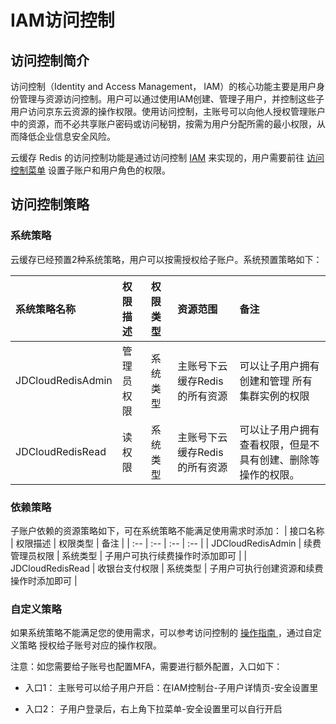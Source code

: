 # IAM访问控制
## 访问控制简介
访问控制（Identity and Access Management， IAM）的核心功能主要是用户身份管理与资源访问控制。用户可以通过使用IAM创建、管理子用户，并控制这些子用户访问京东云资源的操作权限。使用访问控制，主账号可以向他人授权管理账户中的资源，而不必共享账户密码或访问秘钥，按需为用户分配所需的最小权限，从而降低企业信息安全风险。

云缓存 Redis 的访问控制功能是通过访问控制   [IAM](https://docs.jdcloud.com/cn/iam/product-overview)  来实现的，用户需要前往   [访问控制菜单](https://iam-console.jdcloud.com/summary)  设置子账户和用户角色的权限。

##  访问控制策略

### 系统策略
云缓存已经预置2种系统策略，用户可以按需授权给子账户。系统预置策略如下：

| 系统策略名称 | 权限描述  |  权限类型 | 资源范围 | 备注 |
| :--  | :--  | :--  | :--  | :--  | 
| JDCloudRedisAdmin  |  管理员权限  | 系统类型 | 主账号下云缓存Redis的所有资源   |可以让子用户拥有创建和管理 所有集群实例的权限 |
| JDCloudRedisRead   |  读权限      | 系统类型 | 主账号下云缓存Redis的所有资源   | 可以让子用户拥有查看权限，但是不具有创建、删除等操作的权限。  |

### 依赖策略
子账户依赖的资源策略如下，可在系统策略不能满足使用需求时添加：
| 接口名称 | 权限描述  |  权限类型 |  备注 |
| :--  | :--  | :--  | :--  | 
| JDCloudRedisAdmin  |  续费管理员权限  | 系统类型 | 子用户可执行续费操作时添加即可  |
| JDCloudRedisRead   |  收银台支付权限  | 系统类型 | 子用户可执行创建资源和续费操作时添加即可  |

### 自定义策略
如果系统策略不能满足您的使用需求，可以参考访问控制的  [操作指南 ](https://docs.jdcloud.com/cn/iam/product-overview) ，通过自定义策略 授权给子账号对应的操作权限。

注意：如您需要给子账号也配置MFA，需要进行额外配置，入口如下：

- 入口1： 主账号可以给子用户开启：在IAM控制台-子用户详情页-安全设置里

- 入口2： 子用户登录后，右上角下拉菜单-安全设置里可以自行开启


